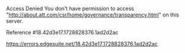 Access Denied
You don't have permission to access "http://about.att.com/csr/home/governance/transparency.html" on this server.

Reference #18.42d3e17.1728828376.1ad2d2ac

https://errors.edgesuite.net/18.42d3e17.1728828376.1ad2d2ac